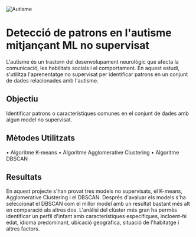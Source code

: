 ![Autisme](https://raw.github.com/Lutjens30/Projecte-Autisme/blob/main/Autisme.gif)


# Detecció de patrons en l'autisme mitjançant ML no supervisat

L'autisme és un trastorn del desenvolupament neurològic que afecta la comunicació, les habilitats socials i el comportament. En aquest estudi, s'utilitza l'aprenentatge no supervisat per identificar patrons en un conjunt de dades relacionades amb l'autisme. 

Objectiu
-----------------------------------------------

Identificar patrons o característiques comunes en el conjunt de dades amb algun model no
supervisat.

Mètodes Utilitzats
--------------------------------------------------

• Algoritme K-means
• Algoritme Agglomerative Clustering
• Algoritme DBSCAN

Resultats 
-------------------------------------------------------

En aquest projecte s'han provat tres models no supervisats, el K-means, Agglomerative Clustering i el DBSCAN. Després d'avaluar els models s'ha seleccionat el DBSCAN com el millor model amb un resultat bastant més alt en comparació als altres dos. L'anàlisi del clúster més gran ha permès identificar un perfil d'infant amb característiques específiques, incloent-hi edat, idioma predominant, ubicació geogràfica, situació de l'habitatge i altres factors.
